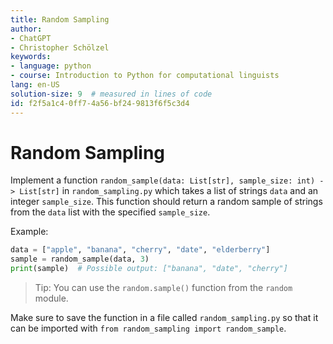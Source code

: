 ```yaml
---
title: Random Sampling
author:
- ChatGPT
- Christopher Schölzel
keywords:
- language: python
- course: Introduction to Python for computational linguists
lang: en-US
solution-size: 9  # measured in lines of code
id: f2f5a1c4-0ff7-4a56-bf24-9813f6f5c3d4
---
```


# Random Sampling

Implement a function `random_sample(data: List[str], sample_size: int) -> List[str]` in `random_sampling.py` which takes a list of strings `data` and an integer `sample_size`. This function should return a random sample of strings from the `data` list with the specified `sample_size`. 

Example:

```python
data = ["apple", "banana", "cherry", "date", "elderberry"]
sample = random_sample(data, 3)
print(sample)  # Possible output: ["banana", "date", "cherry"]
```

> Tip: You can use the `random.sample()` function from the `random` module.

Make sure to save the function in a file called `random_sampling.py` so that it can be imported with `from random_sampling import random_sample`.
